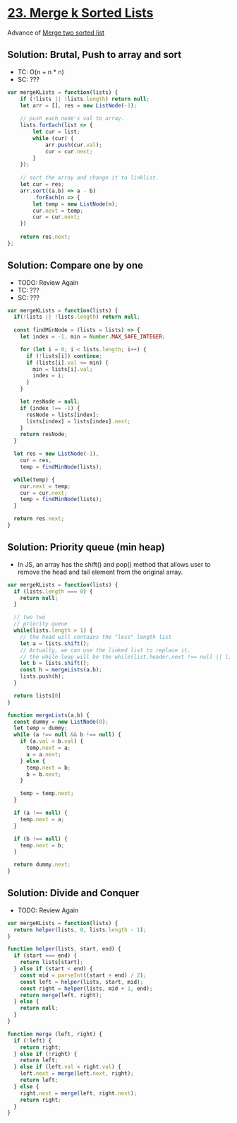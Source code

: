 # [23. Merge k Sorted Lists](https://leetcode.com/problems/merge-k-sorted-lists/)

Advance of [Merge two sorted list](merge-two-sorted-list.md)

## Solution: Brutal, Push to array and sort
- TC: O(n + n * n)
- SC: ???

```js
var mergeKLists = function(lists) {
    if (!lists || !lists.length) return null;
    let arr = [], res = new ListNode(-1);
    
    // push each node's val to array.
    lists.forEach(list => {
        let cur = list;
        while (cur) {
            arr.push(cur.val);
            cur = cur.next;
        }
    });
    
    // sort the array and change it to linklist.
    let cur = res;
    arr.sort((a,b) => a - b)
        .forEach(n => {
        let temp = new ListNode(n);
        cur.next = temp;
        cur = cur.next;
    })
    
    return res.next;
};
```

## Solution: Compare one by one
- TODO: Review Again
- TC: ???
- SC: ???

```js
var mergeKLists = function(lists) {
  if(!lists || !lists.length) return null;
  
  const findMinNode = (lists = lists) => {
    let index = -1, min = Number.MAX_SAFE_INTEGER;

    for (let i = 0; i < lists.length; i++) {
      if (!lists[i]) continue;
      if (lists[i].val <= min) {
        min = lists[i].val;
        index = i;
      }
    }

    let resNode = null;
    if (index !== -1) {
      resNode = lists[index];
      lists[index] = lists[index].next;
    }
    return resNode;
  }

  let res = new ListNode(-1),
    cur = res,
    temp = findMinNode(lists);

  while(temp) {
    cur.next = temp;
    cur = cur.next;
    temp = findMinNode(lists);
  }

  return res.next;
}
```

## Solution: Priority queue (min heap)
- In JS, an array has the shift() and pop() method that allows user to remove the head and tail element from the original array.

```js
var mergeKLists = function(lists) {
  if (lists.length === 0) {
    return null;
  }

  // two two
  // priority queue
  while(lists.length > 1) {
    // the head will contains the "less" length list
    let a = lists.shift();
    // Actually, we can use the linked list to replace it.
    // the while loop will be the while(list.header.next !== null || lists.length > 0)
    let b = lists.shift();
    const h = mergeLists(a,b);
    lists.push(h);
  }

  return lists[0]
}

function mergeLists(a,b) {
  const dummy = new ListNode(0);
  let temp = dummy;
  while (a !== null && b !== null) {
    if (a.val < b.val) {
      temp.next = a;
      a = a.next;
    } else {
      temp.next = b;
      b = b.next;
    }

    temp = temp.next;
  }

  if (a !== null) {
    temp.next = a;
  }

  if (b !== null) {
    temp.next = b;
  }

  return dummy.next;
}
```

## Solution: Divide and Conquer
- TODO: Review Again

```js
var mergeKLists = function(lists) {
  return helper(lists, 0, lists.length - 1);
}

function helper(lists, start, end) {
  if (start === end) {
    return lists[start];
  } else if (start < end) {
    const mid = parseInt((start + end) / 2);
    const left = helper(lists, start, mid);
    const right = helper(lists, mid + 1, end);
    return merge(left, right);
  } else {
    return null;
  }
}

function merge (left, right) {
  if (!left) {
    return right;
  } else if (!right) {
    return left;
  } else if (left.val < right.val) {
    left.next = merge(left.next, right);
    return left;
  } else {
    right.next = merge(left, right.next);
    return right;
  }
}
```
